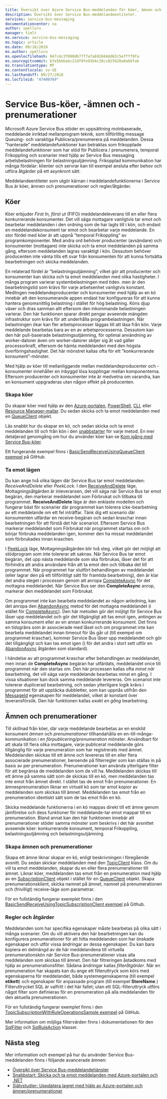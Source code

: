```yaml
---
title: Översikt över Azure Service Bus-meddelanden för köer, ämnen och prenumerationer | Microsoft Docs
description: Översikt över Service Bus-meddelandeentiteter.
services: service-bus-messaging
documentationcenter: na
author: spelluru
manager: timlt
ms.service: service-bus-messaging
ms.topic: article
ms.date: 09/18/2018
ms.author: spelluru
ms.openlocfilehash: 047c4c37090db77f7a7a692604dd63c5effff9fa
ms.sourcegitcommit: b7e5bbbabc21df9fe93b4c18cc825920a0ab6fab
ms.translationtype: MT
ms.contentlocale: sv-SE
ms.lasthandoff: 09/27/2018
ms.locfileid: "47409769"
---
```

# <a name="service-bus-queues-topics-and-subscriptions"></a>Service Bus-köer, -ämnen och -prenumerationer

Microsoft Azure Service Bus stöder en uppsättning molnbaserade, meddelande inriktad mellanprogram teknik, som tillförlitlig message Queuing- och varaktiga Publicera/prenumerera på meddelanden. Dessa ”hanterade” meddelandefunktioner kan betraktas som frikopplade meddelandefunktioner som har stöd för Publicera / prenumerera, temporal Frikoppling och scenarier med hjälp av Service Bus messaging arbetsbelastningen för belastningsutjämning. Frikopplad kommunikation har många fördelar: klienter och servrar kan till exempel ansluta efter behov och utföra åtgärder på ett asynkront sätt.

Meddelandeentiteter som utgör kärnan i meddelandefunktionerna i Service Bus är köer, ämnen och prenumerationer och regler/åtgärder.

## <a name="queues"></a>Köer

Köer erbjuder *First In, först ut* (FIFO) meddelandeleverans till en eller flera konkurrerande konsumenter. Det vill säga mottagare vanligtvis tar emot och bearbetar meddelanden i den ordning som de har lagts till i kön, och endast en meddelandekonsument tar emot och bearbetar varje meddelande. En stor fördel med köer är att uppnå ”temporal Frikoppling” av programkomponenter. Med andra ord behöver producenter (avsändare) och konsumenter (mottagare) inte skicka och ta emot meddelanden på samma gång, eftersom meddelanden lagras varaktigt i kön. Dessutom behöver producenten inte vänta tills ett svar från konsumenten för att kunna fortsätta bearbetningen och skicka meddelanden.

En relaterad fördel är ”belastningsutjämning”, vilket gör att producenter och konsumenter kan skicka och ta emot meddelanden med olika hastigheter. I många program varierar systembelastningen med tiden. men är den bearbetningstid som krävs för varje arbetsenhet vanligtvis konstant. Medlingen meddelandeproducenter och konsumenter med hjälp av en kö innebär att den konsumerande appen endast har konfigureras för att kunna hantera genomsnittlig belastning i stället för hög belastning. Köns djup växer och dras samman allt eftersom den inkommande belastningen varierar. Den här funktionen sparar direkt pengar avseende mängden infrastruktur som krävs för att underhålla programbelastningen. När belastningen ökar kan fler arbetsprocesser läggas till att läsa från kön. Varje meddelande bearbetas bara av en av arbetsprocesserna. Dessutom kan den här pull-baserade belastningsutjämning, för optimal användning av worker-datorer även om worker-datorer skiljer sig åt vad gäller processorkraft, eftersom de hämta meddelanden med den högsta överföringshastighet. Det här mönstret kallas ofta för ett ”konkurrerande konsument”-mönster.

Med hjälp av köer till mellanliggande mellan meddelandeproducenter och -konsumenter innehåller en inbyggd lösa kopplingar mellan komponenterna. Eftersom producenter och konsumenter inte är medvetna om varandra, kan en konsument uppgraderas utan någon effekt på producenten.

### <a name="create-queues"></a>Skapa köer

Du skapar köer med hjälp av den [Azure-portalen](service-bus-quickstart-portal.md), [PowerShell](service-bus-quickstart-powershell.md), [CLI](service-bus-quickstart-cli.md), eller [Resource Manager-mallar](service-bus-resource-manager-namespace-queue.md). Du sedan skicka och ta emot meddelanden med en [QueueClient](/dotnet/api/microsoft.azure.servicebus.queueclient) objekt. 

Läs snabbt hur du skapar en kö, och sedan skicka och ta emot meddelanden till och från kön i den [snabbstarter](service-bus-quickstart-portal.md) för varje metod. En mer detaljerad genomgång om hur du använder köer kan se [Kom igång med Service Bus-köer](service-bus-dotnet-get-started-with-queues.md). 

Ett fungerande exempel finns i [BasicSendReceiveUsingQueueClient exempel](https://github.com/Azure/azure-service-bus/tree/master/samples/DotNet/GettingStarted/Microsoft.Azure.ServiceBus/BasicSendReceiveUsingQueueClient) på GitHub.

### <a name="receive-modes"></a>Ta emot lägen

Du kan ange två olika lägen där Service Bus tar emot meddelanden: *ReceiveAndDelete* eller *PeekLock*. I den [ReceiveAndDelete](/dotnet/api/microsoft.azure.servicebus.receivemode) läge, Mottagningsåtgärden är inleveransen, det vill säga när Service Bus tar emot begäran, den markerar meddelandet som Förbrukat och tillbaka till programmet. **ReceiveAndDelete** läge är den enklaste modellen och fungerar bäst för scenarier där programmet kan tolerera icke-bearbetning av ett meddelande om ett fel inträffar. Tänk dig ett scenario där konsumenten utfärdar en receive-begäran och sedan kraschar innan bearbetningen för att förstå det här scenariot. Eftersom Service Bus markerar meddelandet som Förbrukat när programmet startas om och börjar förbruka meddelanden igen, kommer den ha missat meddelandet som förbrukades innan kraschen.

I [PeekLock](/dotnet/api/microsoft.azure.servicebus.receivemode) läge, Mottagningsåtgärden blir två steg, vilket gör det möjligt att stödprogram som inte tolererar att saknas. När Service Bus tar emot begäran, det upp nästa meddelande som ska förbrukas, låser det för att förhindra att andra användare från att ta emot den och tillbaka det till programmet. När programmet har slutfört behandlingen av meddelandet (eller lagrar den på ett tillförlitligt sätt för framtida bearbetning), den är klar det andra steget i processen genom att anropa [CompleteAsync](/dotnet/api/microsoft.azure.servicebus.queueclient.completeasync) för det mottagna meddelandet. När Service Bus ser den **CompleteAsync** anrop, markerar den meddelandet som Förbrukat.

Om programmet inte kan bearbeta meddelandet av någon anledning, kan det anropa den [AbandonAsync](/dotnet/api/microsoft.azure.servicebus.queueclient.abandonasync) metod för det mottagna meddelandet (i stället för [CompleteAsync](/dotnet/api/microsoft.azure.servicebus.queueclient.completeasync)). Den här metoden gör det möjligt för Service Bus låser upp meddelandet och gör det tillgängligt att tas emot igen, antingen av samma konsument eller av en annan konkurrerande konsument. Det finns en tidsgräns som är associerade med låset och om programmet inte kan bearbeta meddelandet innan timeout för lås går ut (till exempel om programmet kraschar), kommer Service Bus låser upp meddelandet och gör det tillgängligt och kan tas emot igen () för det andra i stort sett utför en [AbandonAsync](/dotnet/api/microsoft.azure.servicebus.queueclient.abandonasync) åtgärden som standard).

I händelse av att programmet kraschar efter behandlingen av meddelandet, men innan de **CompleteAsync** begäran har utfärdats, meddelandet once till programmet när den startas om. Den här processen kallas ofta *minst när* bearbetning, det vill säga varje meddelande bearbetas minst en gång. I vissa situationer kan dock samma meddelande levereras. Om scenariot inte tolererar duplicerad bearbetning, och sedan ytterligare logik krävs i programmet för att upptäcka dubbletter, som kan uppnås utifrån den [MessageId](/dotnet/api/microsoft.azure.servicebus.message.messageid) egenskapen för meddelandet, vilket är konstant över leveransförsök. Den här funktionen kallas *exakt en gång* bearbetning.

## <a name="topics-and-subscriptions"></a>Ämnen och prenumerationer

Till skillnad från köer, där varje meddelande bearbetas av en enskild konsument *ämnen* och *prenumerationer* tillhandahålla en en-till-många-kommunikation i en *förpublicering/prenumeration* mönster. Användbart för att skala till flera olika mottagare, varje publicerat meddelande görs tillgänglig för varje prenumeration som har registrerats med ämnet. Meddelanden skickas till ett ämne och levereras till en eller flera associerade prenumerationer, beroende på filterregler som kan ställas in på basis av per prenumeration. Prenumerationer kan använda ytterligare filter för att begränsa de meddelanden som de vill ha. Meddelanden skickas till ett ämne på samma sätt som de skickas till en kö, men meddelanden tas inte emot från ämnet direkt. I stället tas de emot från prenumerationer. En ämnesprenumeration liknar en virtuell kö som tar emot kopior av meddelanden som skickas till ämnet. Meddelanden tas emot från en prenumeration identiskt sätt som de tas emot från en kö.

Skicka meddelande funktionerna i en kö mappas direkt till ett ämne genom jämförelse och dess funktioner för meddelande-tar emot mappar till en prenumeration. Bland annat kan den här funktionen innebär att prenumerationer stöder samma mönster som beskrivs i det här avsnittet avseende köer: konkurrerande konsument, temporal Frikoppling, belastningsutjämning och belastningsutjämning.

### <a name="create-topics-and-subscriptions"></a>Skapa ämnen och prenumerationer

Skapa ett ämne liknar skapar en kö, enligt beskrivningen i föregående avsnitt. Du sedan skickar meddelanden med den [TopicClient](/dotnet/api/microsoft.azure.servicebus.topicclient) klass. Om du vill ta emot meddelanden, skapar du en eller flera prenumerationer till ämnet. Liknar köer, meddelanden tas emot från en prenumeration med hjälp av en [SubscriptionClient](/dotnet/api/microsoft.azure.servicebus.subscriptionclient) objekt i stället för en [QueueClient](/dotnet/api/microsoft.azure.servicebus.queueclient) objekt. Skapa prenumerationsklient, skicka namnet på ämnet, namnet på prenumerationen och (frivilligt) receive-läge som parametrar. 

För en fullständig fungerar exemplet finns i den [BasicSendReceiveUsingTopicSubscriptionClient exempel](https://github.com/Azure/azure-service-bus/tree/master/samples/DotNet/GettingStarted/Microsoft.Azure.ServiceBus/BasicSendReceiveUsingTopicSubscriptionClient) på Github.

### <a name="rules-and-actions"></a>Regler och åtgärder

Meddelanden som har specifika egenskaper måste bearbetas på olika sätt i många scenarier. Om du vill aktivera den här bearbetningen kan du konfigurera prenumerationer för att hitta meddelanden som har önskade egenskaper och utför vissa ändringar av dessa egenskaper. Du kan bara kopiera en delmängd av de här meddelandena till virtuella prenumerationskön när Service Bus-prenumerationer visas alla meddelanden som skickas till ämnet. Den här filtreringen åstadkoms med hjälp av prenumerationsfilter. Sådana ändringar kallas *filteråtgärder*. När en prenumeration har skapats kan du ange ett filteruttryck som körs med egenskaperna för meddelandet, både systemegenskaperna (till exempel **etikett**) och egenskaper för anpassade program (till exempel  **StoreName**.) Filteruttrycket SQL är valfritt i det här fallet; utan ett SQL-filteruttryck utförs något filter som definieras för en prenumeration på alla meddelanden för den aktuella prenumerationen.

För en fullständig fungerar exemplet finns i den [TopicSubscriptionWithRuleOperationsSample exempel](https://github.com/Azure/azure-service-bus/tree/master/samples/DotNet/GettingStarted/Microsoft.Azure.ServiceBus/TopicSubscriptionWithRuleOperationsSample) på GitHub.

Mer information om möjliga filtervärden finns i dokumentationen för den [SqlFilter](/dotnet/api/microsoft.azure.servicebus.sqlfilter) och [SqlRuleAction](/dotnet/api/microsoft.azure.servicebus.sqlruleaction) klasser. 

## <a name="next-steps"></a>Nästa steg

Mer information och exempel på hur du använder Service Bus-meddelanden finns i följande avancerade ämnen:

* [Översikt över Service Bus-meddelandetjänster](service-bus-messaging-overview.md)
* [Snabbstart: Skicka och ta emot meddelanden med Azure-portalen och .NET](service-bus-quickstart-portal.md)
* [Självstudier: Uppdatera lagret med hjälp av Azure-portalen och ämnen/prenumerationer](service-bus-tutorial-topics-subscriptions-portal.md)



